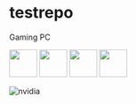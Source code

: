 # testrepo
Gaming PC

<img src="https://img.shields.io/badge/AMD_Ryzen_5_3600-ED1C24?style=for-the-badge&logo=amd&logoColor=white" height="50"/>
<img src="https://custom-icon-badges.demolab.com/badge/G.SKILL_Trident_Z_16G_3600_cl18-000?logo=gskill&logoColor=881b20&style=for-the-badge" height="50"/>
<img src="https://custom-icon-badges.demolab.com/badge/msi_tomahawk_max-f00?logo=msi&logoColor=white&style=for-the-badge" height="50"/>
<img src="https://img.shields.io/badge/NVIDIA-RTX_2070-76B900?style=for-the-badge&logo=nvidia&logoColor=white" height="50"/>

![nvidia](https://img.shields.io/badge/AMD_Ryzen_5_3600-ED1C24?style=for-the-badge&logo=amd&logoColor=white)

